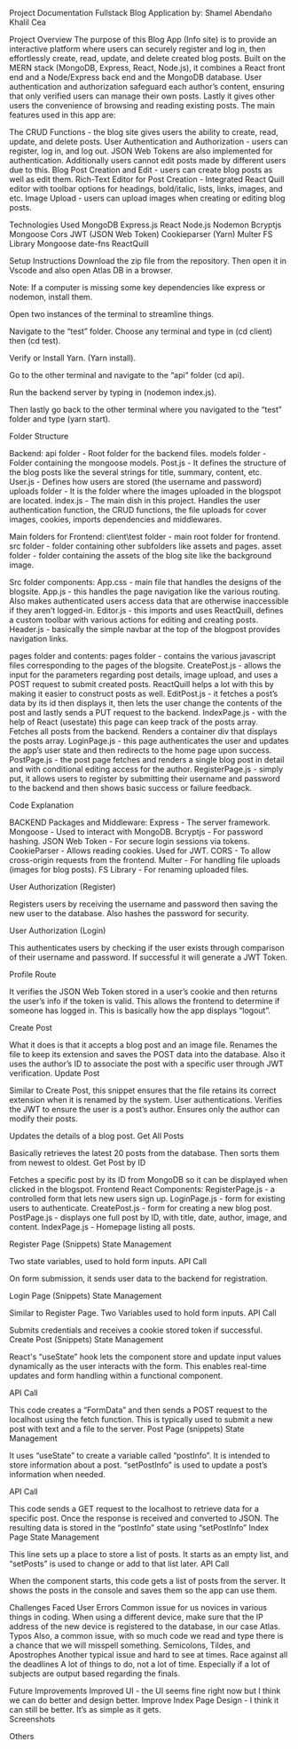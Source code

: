 



Project Documentation
Fullstack Blog Application
by: 
Shamel Abendaño
Khalil Cea









Project Overview
The purpose of this Blog App (Info site) is to provide an interactive platform where users can securely register and log in, then effortlessly create, read, update, and delete created blog posts. 
Built on the MERN stack (MongoDB, Express, React, Node.js), it combines a React front end and a Node/Express back end and the MongoDB database. User authentication and authorization safeguard each author’s content, ensuring that only verified users can manage their own posts. Lastly it gives other users the convenience of browsing and reading existing posts.
The main features used in this app are:

The CRUD Functions - the blog site gives users the ability to create, read, update, and delete posts.
User Authentication and Authorization - users can register, log in, and log out. JSON Web Tokens are also implemented for authentication. Additionally users cannot edit posts made by different users due to this.
Blog Post Creation and Edit - users can create blog posts as well as edit them.
Rich-Text Editor for Post Creation - Integrated React Quill editor with toolbar options for headings, bold/italic, lists, links, images, and etc.
Image Upload - users can upload images when creating or editing blog posts.



Technologies Used
MongoDB	
Express.js
React
Node.js
Nodemon
Bcryptjs
Mongoose
Cors
JWT (JSON Web Token)
Cookieparser (Yarn)
Multer
FS Library
Mongoose
date-fns
ReactQuill

Setup Instructions
Download the zip file from the repository. Then open it in Vscode and also open Atlas DB in a browser. 

Note: If a computer is missing some key dependencies like express or nodemon, install them.

Open two instances of the terminal to streamline things.

Navigate to the “test” folder. Choose any terminal and type in (cd client) then (cd test).

Verify or Install Yarn. (Yarn install).

Go to the other terminal and navigate to the “api” folder (cd api).

Run the backend server by typing in (nodemon index.js).

Then lastly go back to the other terminal where you navigated to the “test” folder and type (yarn start).



Folder Structure




Backend:
api folder - Root folder for the backend files.
models folder - Folder containing the mongoose models.
Post.js - It defines the structure of the blog posts like the several strings for title, summary, content, etc.
User.js - Defines how users are stored  (the username and password) 
uploads folder - It is the folder where the images uploaded in the blogspot are located.
index.js - The main dish in this project.  Handles the user authentication function, the CRUD functions, the file uploads for cover images, cookies, imports dependencies and middlewares. 



 
Main folders for Frontend:
client\test folder - main root folder for frontend.
src folder - folder containing other subfolders like assets and pages.
asset folder - folder containing the assets of the blog site like the background image.


Src folder components:
App.css - main file that handles the designs of the blogsite.
App.js - this handles the page navigation like the various routing. Also <UserContextProvider> makes authenticated users access data that are otherwise inaccessible if they aren’t logged-in. 
Editor.js - this imports and uses ReactQuill, defines a custom toolbar with various actions for editing and creating posts. 
Header.js - basically the simple navbar at the top of the blogpost provides navigation links. 

pages folder and contents:
pages folder - contains the various javascript files corresponding to the pages of the blogsite. 
CreatePost.js - allows the input for the parameters regarding post details, image upload, and uses a POST request to submit created posts. ReactQuill helps a lot with this by making it easier to construct posts as well.
EditPost.js - it fetches a post’s data by its id then displays it, then lets the user change the contents of the post and lastly sends a PUT request to the backend.
IndexPage.js - with the help of React (usestate) this page can keep track of the posts array. Fetches all posts from the backend. Renders a container div that displays the posts array. 
LoginPage.js - this page authenticates the user and updates the app’s user state and then redirects to the home page upon success.
PostPage.js - the post page fetches and renders a single blog post in detail and with conditional editing access for the author. 
RegisterPage.js - simply put, it allows users to register by submitting their username and password to the backend and then shows basic success or failure feedback.





Code Explanation

BACKEND
Packages and Middleware:
Express -  The server framework.
Mongoose - Used to interact with MongoDB.
Bcryptjs -  For password hashing.
JSON Web Token -  For secure login sessions via tokens.
CookieParser - Allows reading cookies. Used for JWT.
CORS -  To allow cross-origin requests from the frontend.
Multer - For handling file uploads (images for blog posts).
FS Library -  For renaming uploaded files.


User Authorization (Register)

Registers users by receiving the username and password then saving the new user to the database. Also hashes the password for security. 



User Authorization (Login)

This authenticates users by checking if the user exists through comparison of their username and password. 
If successful it will generate a JWT Token.

Profile Route

It verifies the JSON Web Token stored in a user’s cookie and then returns the user’s info if the token is valid. 
This allows the frontend to determine if someone has logged in. This is basically how the app displays “logout”.


Create Post

What it does is that it accepts a blog post and an image file. Renames the file to keep its extension and saves the POST data into the database.
Also it uses the author’s ID to associate the post with a specific user through JWT verification.
Update Post 

Similar to Create Post, this snippet ensures that the file retains its correct extension when it is renamed by the system. 
User authentications. Verifies the JWT to ensure the user is a post’s author. 
Ensures only the author can modify their posts.


Updates the details of a blog post.
Get All Posts

Basically retrieves the latest 20 posts from the database.
Then sorts them from newest to oldest.
Get Post by ID

Fetches a specific post by its ID from MongoDB so it can be displayed when clicked in the blogspot.
Frontend
React Components:
RegisterPage.js - a controlled form that lets new users sign up.
LoginPage.js - form for existing users to authenticate.
CreatePost.js - form for creating a new blog post.
PostPage.js - displays one full post by ID, with title, date, author, image, and content.
IndexPage.js - Homepage listing all posts.

Register Page (Snippets)
State Management
 
Two state variables, used to hold form inputs.
API Call

On form submission, it sends user data to the backend for registration.



Login Page (Snippets)
State Management

Similar to Register Page. Two Variables used to hold form inputs.
API Call

Submits credentials and receives a cookie stored token if successful.
Create Post (Snippets)
State Management

React's “useState” hook lets the component store and update input values dynamically as the user interacts with the form. This enables real-time updates and form handling within a functional component.



API Call

This code creates a “FormData” and then sends a POST request to the localhost using the fetch function. This is typically used to submit a new post with text and a file to the server.
Post Page (snippets)
State Management

It uses “useState” to create a variable called “postInfo”. It is intended to store information about a post.
“setPostInfo” is used to update a post’s information when needed.



API Call

This code sends a GET request to the localhost to retrieve data for a specific post. Once the response is received and converted to JSON.
The resulting data is stored in the “postInfo” state using “setPostInfo”
Index Page
State Management

This line sets up a place to store a list of posts. It starts as an empty list, and “setPosts” is used to change or add to that list later.
API Call

When the component starts, this code gets a list of posts from the server. It shows the posts in the console and saves them so the app can use them. 

Challenges Faced
User Errors
Common issue for us novices in various things in coding. 
When using a different device, make sure that the IP address of the new device is registered to the database, in our case Atlas.
Typos
Also, a common issue, with so much code we read and type there is a chance that we will misspell something. 
Semicolons, Tildes, and Apostrophes 
Another typical issue and hard to see at times. 
Race against all the deadlines
A lot of things to do, not a lot of time. Especially if a lot of subjects are output based regarding the finals.

Future Improvements
Improved UI - the UI seems fine right now but I think we can do better and design better.
Improve Index Page Design - I think it can still be better. It’s as simple as it gets.			
Screenshots



Others


